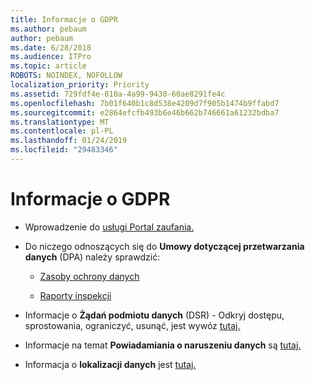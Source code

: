 ```yaml
---
title: Informacje o GDPR
ms.author: pebaum
author: pebaum
ms.date: 6/28/2018
ms.audience: ITPro
ms.topic: article
ROBOTS: NOINDEX, NOFOLLOW
localization_priority: Priority
ms.assetid: 729fdf4e-810a-4a99-9438-60ae8291fe4c
ms.openlocfilehash: 7b01f640b1c8d538e4209d7f905b1474b9ffabd7
ms.sourcegitcommit: e2864efcfb493b6e46b662b746661a61232bdba7
ms.translationtype: MT
ms.contentlocale: pl-PL
ms.lasthandoff: 01/24/2019
ms.locfileid: "29483346"
---
```

# <a name="information-about-gdpr"></a>Informacje o GDPR

- Wprowadzenie do [usługi Portal zaufania.](https://servicetrust.microsoft.com/ViewPage/GDPRGetStarted)
    
- Do niczego odnoszących się do **Umowy dotyczącej przetwarzania danych** (DPA) należy sprawdzić: 
    
  - [Zasoby ochrony danych](https://servicetrust.microsoft.com/ViewPage/TrustDocuments)
    
  - [Raporty inspekcji](https://servicetrust.microsoft.com/ViewPage/MSComplianceGuide)
    
- Informacje o **Żądań podmiotu danych** (DSR) - Odkryj dostępu, sprostowania, ograniczyć, usunąć, jest wywóz [tutaj.](https://docs.microsoft.com/en-us/microsoft-365/compliance/gdpr-dsr-office365)
    
- Informacje na temat **Powiadamiania o naruszeniu danych** są [tutaj.](https://servicetrust.microsoft.com/ViewPage/GDPRBreach)
    
- Informacja o **lokalizacji danych** jest [tutaj.](https://products.office.com/en-us/where-is-your-data-located?ms.officeurl=datamaps&amp;geo=All#All)
    


